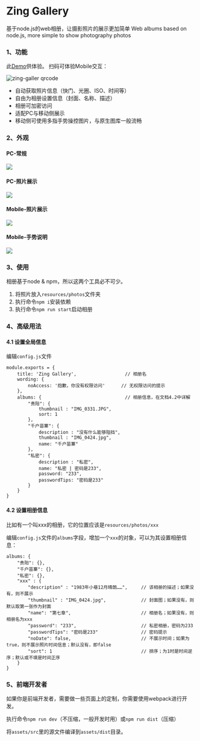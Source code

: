 Zing Gallery
============

基于node.js的web相册，让摄影照片的展示更加简单
Web albums based on node.js, more simple to show photography photos

### 1、功能

此[Demo](http://litten.me/gallery/)供体验。
扫码可体验Mobile交互：

![zing-galler qrcode](https://cloud.githubusercontent.com/assets/2024949/19653457/3ad5df14-9a47-11e6-8f2f-b9ae3241c6b6.png)

* 自动获取照片信息（快门、光圈、ISO、时间等）
* 自由为相册设置信息（封面、名称、描述）
* 相册可加密访问
* 适配PC与移动侧展示
* 移动侧可使用多指手势操控图片，与原生图库一般流畅

### 2、外观

#### PC-常规

![](https://cloud.githubusercontent.com/assets/2024949/19653136/ea05893c-9a45-11e6-9e6c-6ef8879e1df1.png)

#### PC-照片展示

![](https://cloud.githubusercontent.com/assets/2024949/19653268/7ac9106a-9a46-11e6-845d-0f78e8d7e0b2.png)

#### Mobile-照片展示

![](https://cloud.githubusercontent.com/assets/2024949/19653432/18bbe77a-9a47-11e6-830b-e3929e6e9f17.png)

#### Mobile-手势说明

![](https://cloud.githubusercontent.com/assets/2024949/19653657/eb6aba66-9a47-11e6-92de-565d07b38c77.png)

### 3、使用

相册基于node & npm，所以这两个工具必不可少。

1. 将照片放入``resources/photos``文件夹
2. 执行命令``npm i``安装依赖
3. 执行命令``npm run start``启动相册

### 4、高级用法

#### 4.1 设置全局信息

编辑``config.js``文件

```
module.exports = {
	title: 'Zing Gallery',					// 相册名
	wording: {
		noAccess: '抱歉，你没有权限访问'		// 无权限访问的提示
	},
	albums: {								// 相册信息，在文档4.2中详解
		"贵阳": {
			thumbnail : "IMG_0331.JPG",
			sort: 1
		}, 
		"千户苗寨": {
			description : "没有什么能够阻挡",
			thumbnail : "IMG_0424.jpg",
			name: "千户苗寨"
		},
		"私密": {
			description : "私密",
			name: "私密 | 密码是233",
			password: "233",
			passwordTips: "密码是233"
		}
	}
}
```

#### 4.2 设置相册信息

比如有一个叫xxx的相册，它的位置应该是``resources/photos/xxx``

编辑``config.js``文件的``albums``字段，增加一个``xxx``的对象，可以为其设置相册信息：

```
albums: {
	"贵阳": {},
	"千户苗寨": {},
	"私密": {},
	"xxx" : {
		"description" : "1983年小巷12月晴朗……",     // 该相册的描述；如果没有，则不展示
		"thumbnail" : "IMG_0424.jpg",             // 封面图；如果没有，则默认取第一张作为封面
		"name": "第七章",                          // 相册名；如果没有，则相册名为xxx
		"password": "233",						  // 私密相册，密码为233
		"passwordTips": "密码是233"				// 密码提示
		"noDate": false,                          // 不展示时间；如果为true，则不展示照片时间信息；默认没有，即false
		"sort": 1								  // 排序；为1时是时间逆序；默认或不填是时间正序
	}
}

```


### 5、前端开发者

如果你是前端开发者，需要做一些页面上的定制，你需要使用webpack进行开发。

执行命令``npm run dev``（不压缩，一般开发时用）或``npm run dist``（压缩）

将``assets/src``里的源文件编译到``assets/dist``目录。
